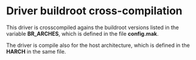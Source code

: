 # Driver buildroot cross-compilation

This driver is crosscompiled agains the buildroot versions listed in the variable **BR_ARCHES**, which is defined in the file **config.mak**.

The driver is compile also for the host architecture, which is defined in the **HARCH** in the same file.
